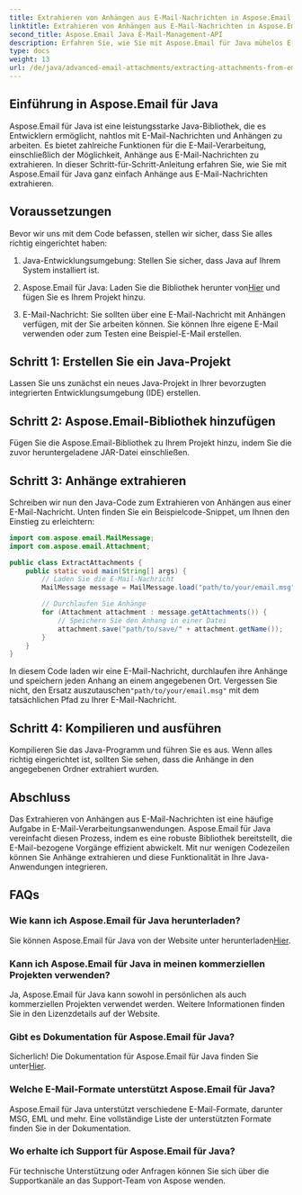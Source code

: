 ```yaml
---
title: Extrahieren von Anhängen aus E-Mail-Nachrichten in Aspose.Email
linktitle: Extrahieren von Anhängen aus E-Mail-Nachrichten in Aspose.Email
second_title: Aspose.Email Java E-Mail-Management-API
description: Erfahren Sie, wie Sie mit Aspose.Email für Java mühelos E-Mail-Anhänge extrahieren. Schritt-für-Schritt-Anleitung für Java-Entwickler.
type: docs
weight: 13
url: /de/java/advanced-email-attachments/extracting-attachments-from-email-messages/
---
```


## Einführung in Aspose.Email für Java

Aspose.Email für Java ist eine leistungsstarke Java-Bibliothek, die es Entwicklern ermöglicht, nahtlos mit E-Mail-Nachrichten und Anhängen zu arbeiten. Es bietet zahlreiche Funktionen für die E-Mail-Verarbeitung, einschließlich der Möglichkeit, Anhänge aus E-Mail-Nachrichten zu extrahieren. In dieser Schritt-für-Schritt-Anleitung erfahren Sie, wie Sie mit Aspose.Email für Java ganz einfach Anhänge aus E-Mail-Nachrichten extrahieren.

## Voraussetzungen

Bevor wir uns mit dem Code befassen, stellen wir sicher, dass Sie alles richtig eingerichtet haben:

1. Java-Entwicklungsumgebung: Stellen Sie sicher, dass Java auf Ihrem System installiert ist.

2.  Aspose.Email für Java: Laden Sie die Bibliothek herunter von[Hier](https://releases.aspose.com/email/java/) und fügen Sie es Ihrem Projekt hinzu.

3. E-Mail-Nachricht: Sie sollten über eine E-Mail-Nachricht mit Anhängen verfügen, mit der Sie arbeiten können. Sie können Ihre eigene E-Mail verwenden oder zum Testen eine Beispiel-E-Mail erstellen.

## Schritt 1: Erstellen Sie ein Java-Projekt

Lassen Sie uns zunächst ein neues Java-Projekt in Ihrer bevorzugten integrierten Entwicklungsumgebung (IDE) erstellen.

## Schritt 2: Aspose.Email-Bibliothek hinzufügen

Fügen Sie die Aspose.Email-Bibliothek zu Ihrem Projekt hinzu, indem Sie die zuvor heruntergeladene JAR-Datei einschließen.

## Schritt 3: Anhänge extrahieren

Schreiben wir nun den Java-Code zum Extrahieren von Anhängen aus einer E-Mail-Nachricht. Unten finden Sie ein Beispielcode-Snippet, um Ihnen den Einstieg zu erleichtern:

```java
import com.aspose.email.MailMessage;
import com.aspose.email.Attachment;

public class ExtractAttachments {
    public static void main(String[] args) {
        // Laden Sie die E-Mail-Nachricht
        MailMessage message = MailMessage.load("path/to/your/email.msg");

        // Durchlaufen Sie Anhänge
        for (Attachment attachment : message.getAttachments()) {
            // Speichern Sie den Anhang in einer Datei
            attachment.save("path/to/save/" + attachment.getName());
        }
    }
}
```

 In diesem Code laden wir eine E-Mail-Nachricht, durchlaufen ihre Anhänge und speichern jeden Anhang an einem angegebenen Ort. Vergessen Sie nicht, den Ersatz auszutauschen`"path/to/your/email.msg"` mit dem tatsächlichen Pfad zu Ihrer E-Mail-Nachricht.

## Schritt 4: Kompilieren und ausführen

Kompilieren Sie das Java-Programm und führen Sie es aus. Wenn alles richtig eingerichtet ist, sollten Sie sehen, dass die Anhänge in den angegebenen Ordner extrahiert wurden.

## Abschluss

Das Extrahieren von Anhängen aus E-Mail-Nachrichten ist eine häufige Aufgabe in E-Mail-Verarbeitungsanwendungen. Aspose.Email für Java vereinfacht diesen Prozess, indem es eine robuste Bibliothek bereitstellt, die E-Mail-bezogene Vorgänge effizient abwickelt. Mit nur wenigen Codezeilen können Sie Anhänge extrahieren und diese Funktionalität in Ihre Java-Anwendungen integrieren.

## FAQs

### Wie kann ich Aspose.Email für Java herunterladen?

 Sie können Aspose.Email für Java von der Website unter herunterladen[Hier](https://releases.aspose.com/email/java/).

### Kann ich Aspose.Email für Java in meinen kommerziellen Projekten verwenden?

Ja, Aspose.Email für Java kann sowohl in persönlichen als auch kommerziellen Projekten verwendet werden. Weitere Informationen finden Sie in den Lizenzdetails auf der Website.

### Gibt es Dokumentation für Aspose.Email für Java?

 Sicherlich! Die Dokumentation für Aspose.Email für Java finden Sie unter[Hier](https://reference.aspose.com/email/java/).

### Welche E-Mail-Formate unterstützt Aspose.Email für Java?

Aspose.Email für Java unterstützt verschiedene E-Mail-Formate, darunter MSG, EML und mehr. Eine vollständige Liste der unterstützten Formate finden Sie in der Dokumentation.

### Wo erhalte ich Support für Aspose.Email für Java?

Für technische Unterstützung oder Anfragen können Sie sich über die Supportkanäle an das Support-Team von Aspose wenden.